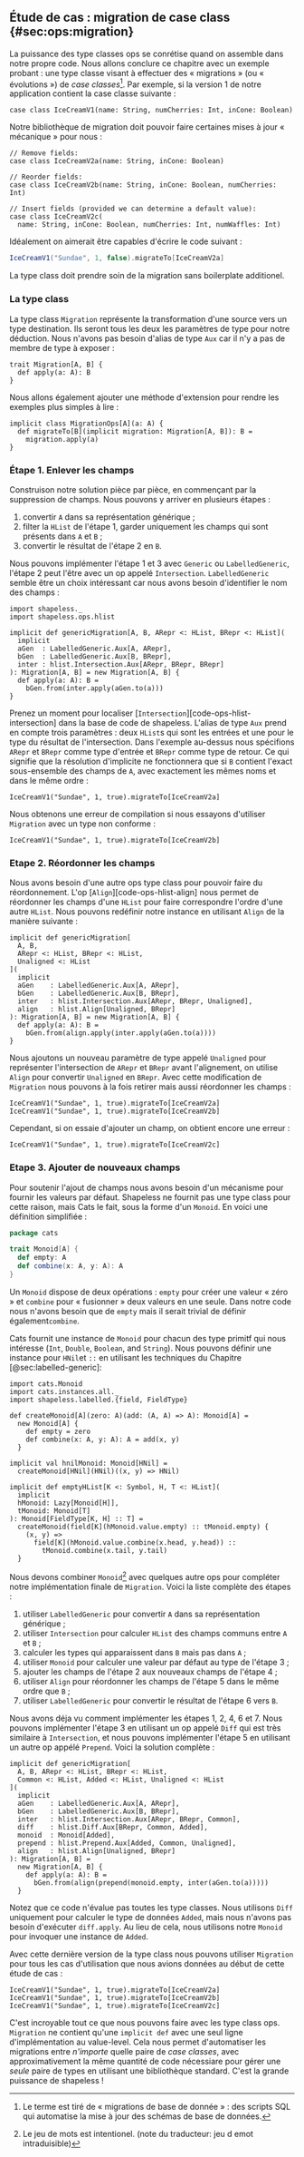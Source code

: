 ## Étude de cas : migration de case class {#sec:ops:migration}

La puissance des type classes ops se conrétise
quand on assemble dans notre propre code.
Nous allons conclure ce chapitre avec un exemple probant :
une type classe visant à effectuer des « migrations » (ou « évolutions »)
de *case classes*[^database-migrations].
Par exemple, si la version 1 de notre application contient la case classe suivante :

[^database-migrations]: Le terme est tiré de
« migrations de base de donnée » :
des scripts SQL qui automatise la
mise à jour des schémas de base de données.


```tut:book:silent
case class IceCreamV1(name: String, numCherries: Int, inCone: Boolean)
```

Notre bibliothèque de migration doit pouvoir
faire certaines mises à jour « mécanique » pour nous :


```tut:book:silent
// Remove fields:
case class IceCreamV2a(name: String, inCone: Boolean)

// Reorder fields:
case class IceCreamV2b(name: String, inCone: Boolean, numCherries: Int)

// Insert fields (provided we can determine a default value):
case class IceCreamV2c(
  name: String, inCone: Boolean, numCherries: Int, numWaffles: Int)
```

Idéalement on aimerait être capables d'écrire le code suivant :

```scala
IceCreamV1("Sundae", 1, false).migrateTo[IceCreamV2a]
```

La type class doit prendre soin de la migration sans boilerplate additionel.

### La type class

La type class `Migration` représente la transformation d'une source vers un type destination.
Ils seront tous les deux les paramètres de type pour notre déduction.
Nous n'avons pas besoin d'alias de type `Aux`
car il n'y a pas de membre de type à exposer :

```tut:book:silent
trait Migration[A, B] {
  def apply(a: A): B
}
```
Nous allons également ajouter une méthode d'extension
pour rendre les exemples plus simples à lire :

```tut:book:silent
implicit class MigrationOps[A](a: A) {
  def migrateTo[B](implicit migration: Migration[A, B]): B =
    migration.apply(a)
}
```

### Étape 1. Enlever les champs

Construison notre solution pièce par pièce,
en commençant par la suppression de champs.
Nous pouvons y arriver en plusieurs étapes :

 1. convertir `A` dans sa représentation générique ;
 2. filter la `HList` de l'étape 1, garder uniquement les champs qui sont présents dans `A` et `B` ;
 3. convertir le résultat de l'étape 2 en `B`.

Nous pouvons implémenter l'étape 1 et 3 avec `Generic` ou `LabelledGeneric`,
l'étape 2 peut l'être avec un op appelé `Intersection`.
`LabelledGeneric` semble être un choix intéressant
car nous avons besoin d'identifier le nom des champs :


```tut:book:silent
import shapeless._
import shapeless.ops.hlist

implicit def genericMigration[A, B, ARepr <: HList, BRepr <: HList](
  implicit
  aGen  : LabelledGeneric.Aux[A, ARepr],
  bGen  : LabelledGeneric.Aux[B, BRepr],
  inter : hlist.Intersection.Aux[ARepr, BRepr, BRepr]
): Migration[A, B] = new Migration[A, B] {
  def apply(a: A): B =
    bGen.from(inter.apply(aGen.to(a)))
}
```

Prenez un moment pour localiser [`Intersection`][code-ops-hlist-intersection]
dans la base de code de shapeless.
L'alias de type `Aux` prend en compte trois paramètres :
deux `HList`s qui sont les entrées et une pour le type du résultat de l'intersection.
Dans l'exemple au-dessus nous spécifions `ARepr` et `BRepr` comme type d'entrée et `BRepr` comme type de retour.
Ce qui signifie que la résolution d'implicite ne fonctionnera que si `B` contient l'exact sous-ensemble des champs de `A`,
avec exactement les mêmes noms et dans le même ordre :

```tut:book
IceCreamV1("Sundae", 1, true).migrateTo[IceCreamV2a]
```

Nous obtenons une erreur de compilation si nous
essayons d'utiliser `Migration` avec un type non conforme :

```tut:book:fail
IceCreamV1("Sundae", 1, true).migrateTo[IceCreamV2b]
```

### Etape 2. Réordonner les champs

Nous avons besoin d'une autre ops type class
pour pouvoir faire du réordonnement.
L'op [`Align`][code-ops-hlist-align] nous permet de réordonner les champs d'une `HList`
pour faire correspondre l'ordre d'une autre `HList`.
Nous pouvons redéfinir notre instance en utilisant `Align` de la manière suivante :

```tut:book:silent
implicit def genericMigration[
  A, B,
  ARepr <: HList, BRepr <: HList,
  Unaligned <: HList
](
  implicit
  aGen    : LabelledGeneric.Aux[A, ARepr],
  bGen    : LabelledGeneric.Aux[B, BRepr],
  inter   : hlist.Intersection.Aux[ARepr, BRepr, Unaligned],
  align   : hlist.Align[Unaligned, BRepr]
): Migration[A, B] = new Migration[A, B] {
  def apply(a: A): B =
    bGen.from(align.apply(inter.apply(aGen.to(a))))
}
```
Nous ajoutons un nouveau paramètre de type appelé `Unaligned`
pour représenter l'intersection de `ARepr` et `BRepr` avant l'alignement,
on utilise `Align` pour convertir `Unaligned` en `BRepr`.
Avec cette modification de `Migration` nous pouvons à
la fois retirer mais aussi réordonner les champs :

```tut:book
IceCreamV1("Sundae", 1, true).migrateTo[IceCreamV2a]
IceCreamV1("Sundae", 1, true).migrateTo[IceCreamV2b]

```

Cependant, si on essaie d'ajouter un champ, on obtient encore une erreur :

```tut:book:fail
IceCreamV1("Sundae", 1, true).migrateTo[IceCreamV2c]
```

### Etape 3. Ajouter de nouveaux champs

Pour soutenir l'ajout de champs nous avons
besoin d'un mécanisme pour fournir les valeurs par défaut.
Shapeless ne fournit pas une type class pour cette raison,
mais Cats le fait, sous la forme d'un `Monoid`.
En voici une définition simplifiée :

```scala
package cats

trait Monoid[A] {
  def empty: A
  def combine(x: A, y: A): A
}
```

Un `Monoid` dispose de deux opérations :
`empty` pour créer une valeur « zéro »
et `combine` pour « fusionner » deux valeurs en une seule.
Dans notre code nous n'avons besoin que de `empty`
mais il serait trivial de définir également`combine`.

Cats fournit une instance de `Monoid` pour chacun des type
primitf qui nous intéresse (`Int`, `Double`, `Boolean`, and `String`).
Nous pouvons définir une instance pour `HNil`et `::`
en utilisant les techniques du Chapitre [@sec:labelled-generic]:

```tut:book:silent
import cats.Monoid
import cats.instances.all._
import shapeless.labelled.{field, FieldType}

def createMonoid[A](zero: A)(add: (A, A) => A): Monoid[A] =
  new Monoid[A] {
    def empty = zero
    def combine(x: A, y: A): A = add(x, y)
  }

implicit val hnilMonoid: Monoid[HNil] =
  createMonoid[HNil](HNil)((x, y) => HNil)

implicit def emptyHList[K <: Symbol, H, T <: HList](
  implicit
  hMonoid: Lazy[Monoid[H]],
  tMonoid: Monoid[T]
): Monoid[FieldType[K, H] :: T] =
  createMonoid(field[K](hMonoid.value.empty) :: tMonoid.empty) {
    (x, y) =>
      field[K](hMonoid.value.combine(x.head, y.head)) ::
        tMonoid.combine(x.tail, y.tail)
  }
```

Nous devons combiner `Monoid`[^monoid-pun] avec quelques
autre ops pour compléter notre implémentation finale de  `Migration`.
Voici la liste complète des étapes :

 1. utiliser `LabelledGeneric` pour convertir `A` dans sa représentation générique ;
 2. utiliser `Intersection` pour calculer `HList` des champs communs entre `A` et `B` ;
 3. calculer les types qui apparaissent dans `B` mais pas dans `A` ;
 4. utiliser `Monoid` pour calculer une valeur par défaut au type de l'étape 3 ;
 5. ajouter les champs de l'étape 2 aux nouveaux champs de l'étape 4 ;
 6. utiliser `Align` pour réordonner les champs de l'étape 5 dans le même ordre que `B` ;
 7. utiliser `LabelledGeneric` pour convertir le résultat de l'étape 6 vers `B`.

[^monoid-pun]: Le jeu de mots est intentionel.
(note du traducteur: jeu d emot intraduisible)

Nous avons déja vu comment implémenter les étapes 1, 2, 4, 6 et 7.
Nous pouvons implémenter l'étape 3 en utilisant un op appelé `Diff`
qui est très similaire à `Intersection`,
et nous pouvons implémenter l'étape 5 en utilisant un autre op appélé `Prepend`.
Voici la solution complète :

```tut:book:silent
implicit def genericMigration[
  A, B, ARepr <: HList, BRepr <: HList,
  Common <: HList, Added <: HList, Unaligned <: HList
](
  implicit
  aGen    : LabelledGeneric.Aux[A, ARepr],
  bGen    : LabelledGeneric.Aux[B, BRepr],
  inter   : hlist.Intersection.Aux[ARepr, BRepr, Common],
  diff    : hlist.Diff.Aux[BRepr, Common, Added],
  monoid  : Monoid[Added],
  prepend : hlist.Prepend.Aux[Added, Common, Unaligned],
  align   : hlist.Align[Unaligned, BRepr]
): Migration[A, B] =
  new Migration[A, B] {
    def apply(a: A): B =
      bGen.from(align(prepend(monoid.empty, inter(aGen.to(a)))))
  }
```

Notez que ce code n'évalue pas toutes les type classes.
Nous utilisons `Diff` uniquement pour calculer le type de données `Added`,
mais nous n'avons pas besoin d'exécuter `diff.apply`.
Au lieu de cela, nous utilisons notre `Monoid` pour invoquer une instance de `Added`.

Avec cette dernière version de la type class nous pouvons utiliser
`Migration` pour tous les cas d'utilisation que nous avions données au
début de cette étude de cas :

```tut:book
IceCreamV1("Sundae", 1, true).migrateTo[IceCreamV2a]
IceCreamV1("Sundae", 1, true).migrateTo[IceCreamV2b]
IceCreamV1("Sundae", 1, true).migrateTo[IceCreamV2c]
```

C'est incroyable tout ce que nous pouvons faire avec les type class ops.
`Migration` ne contient qu'une `implicit def` avec une seul ligne d'implémentation
au value-level.
Cela nous permet d'automatiser les migrations entre *n'importe* quelle paire de *case classes*,
avec approximativement la même quantité de code
nécessiare pour gérer une *seule* paire
de types en utilisant une bibliothèque standard.
C'est la grande puissance de shapeless !
